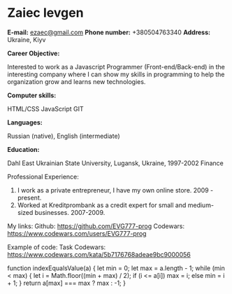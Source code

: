 # Zaiec Ievgen
**E-mail:** ezaec@gmail.com
**Phone number:** +380504763340
**Address:** Ukraine, Kiyv

**Career Objective:**

Interested to work as a Javascript Programmer (Front-end/Back-end) in the interesting company where I can show my skills in programming to help the organization grow and learns new technologies.

**Computer skills:**

HTML/CSS
JavaScript
GIT

**Languages:**

Russian (native), English (intermediate)

**Education:**

Dahl East Ukrainian State University, Lugansk, Ukraine, 1997-2002
Finance

Professional Experience:
1. I work as a private entrepreneur, I have my own online store. 2009 - present.
2. Worked at Kreditprombank as a credit expert for small and medium-sized businesses. 2007-2009.

My links:
Github: https://github.com/EVG777-prog
Codewars: https://www.codewars.com/users/EVG777-prog

Example of code:
Task Codewars: https://www.codewars.com/kata/5b7176768adeae9bc9000056

function indexEqualsValue(a) {
    let min = 0;
    let max = a.length - 1;
    while (min < max) {
        let i = Math.floor((min + max) / 2);
        if (i <= a[i]) max = i;
        else min = i + 1;
    }
    return a[max] === max ? max : -1;
}
 